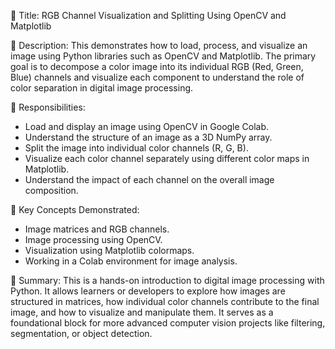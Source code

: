 📌 Title:
RGB Channel Visualization and Splitting Using OpenCV and Matplotlib


📝 Description:
This  demonstrates how to load, process, and visualize an image using Python libraries such as OpenCV and Matplotlib. The primary goal is to decompose a color image into its individual RGB (Red, Green, Blue) channels and visualize each component to understand the role of color separation in digital image processing.



🎯 Responsibilities:
* Load and display an image using OpenCV in Google Colab.
* Understand the structure of an image as a 3D NumPy array.
* Split the image into individual color channels (R, G, B).
* Visualize each color channel separately using different color maps in Matplotlib.
* Understand the impact of each channel on the overall image composition.
  
  

📖 Key Concepts Demonstrated:
* Image matrices and RGB channels.
* Image processing using OpenCV.
* Visualization using Matplotlib colormaps.
* Working in a Colab environment for image analysis.
  
  

🧾 Summary:
This  is a hands-on introduction to digital image processing with Python. It allows learners or developers to explore how images are structured in matrices, how individual color channels contribute to the final image, and how to visualize and manipulate them. It serves as a foundational block for more advanced computer vision projects like filtering, segmentation, or object detection.




